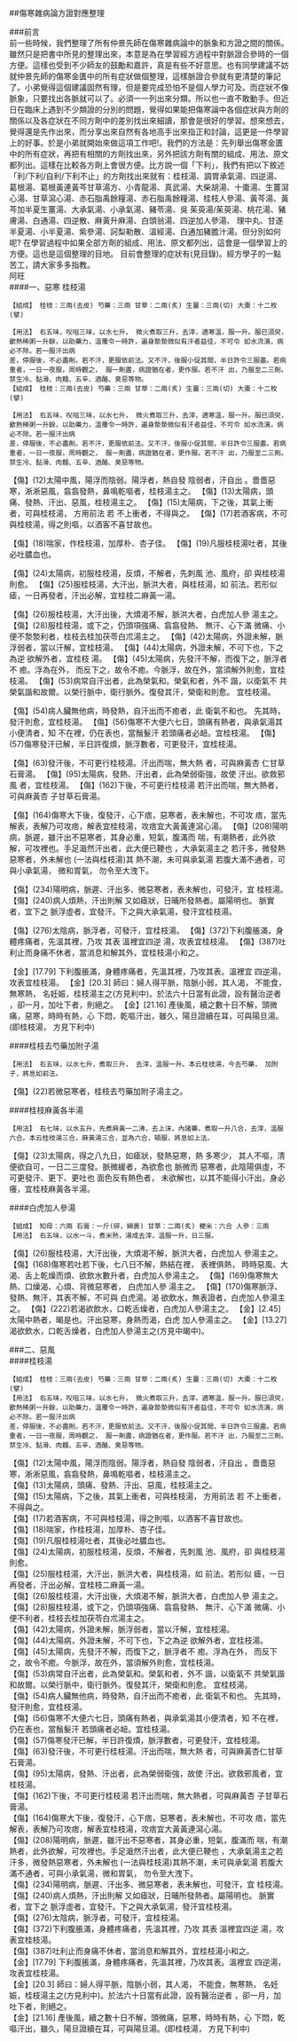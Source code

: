 ##傷寒雜病論方證對應整理

###前言  
前一些時候，我們整理了所有仲景先師在傷寒雜病論中的脈象和方證之間的關係。雖然只是把書中所見的整理出來，本意是為在學習經方過程中對脈證合參時的一個方便。這樣也受到不少師友的鼓勵和嘉許，真是有些不好意思。也有同學建議不妨就仲景先師的傷寒金匱中的所有症狀做個整理，這樣脈證合參就有更清楚的筆記了。小弟覺得這個建議固然有理，但是要完成恐怕不是個人學力可及。而症狀不像脈象，只要找出各脈就可以了。必須一一列出來分類。所以也一直不敢動手。但近日在臨床上遇到不少類證的分別的問題，覺得如果能把傷寒論中各個症狀與方劑的關係以及各症狀在不同方劑中的差別找出來細讀，那會是很好的學習。想來想去，覺得還是先作出來，而分享出來自然有各地高手出來指正和討論，這更是一件學習上的好事。於是小弟就開始來做這項工作吧!。我們的方法是：先列舉出傷寒金匱中的所有症狀，再把有相關的方劑找出來，另外把該方劑有關的組成、用法、原文都列出。這樣在比較各方劑上會很方便。比方說一個「下利」，我們有把以下敘述「利/下利/自利/下利不止」的方劑找出來就有：桂枝湯、調胃承氣湯、四逆湯、葛根湯、葛根黃連黃芩甘草湯方、小青龍湯、真武湯、大柴胡湯、十棗湯、生薑瀉心湯、甘草瀉心湯、赤石脂禹餘糧湯、赤石脂禹餘糧湯、桂枝人參湯、黃芩湯、黃芩加半夏生薑湯、大承氣湯、小承氣湯、豬苓湯、吳
茱萸湯/茱萸湯、桃花湯、豬膚湯、白通湯、四逆散、麻黃升麻湯、白頭翁湯、四逆加人參湯、
理中丸、甘遂半夏湯、小半夏湯、紫參湯、訶梨勒散、溫經湯、白通加豬膽汁湯。但分別如何呢? 在學習過程中如果全部方劑的組成、用法、原文都列出，這會是一個學習上的方便。這也是這個整理的目地。
目前會整理的症狀有(見目錄)。經方學子的一點苦工，請大家多多指教。  
阿旺   
####一、惡寒
桂枝湯  
~~~
【組成】 桂枝：三兩(去皮) 芍藥：三兩 甘草：二兩(炙) 生薑：三兩(切) 大棗：十二枚(擘)

【用法】 右五味，㕮咀三味，以水七升， 微火煮取三升，去滓，適寒溫，服一升。服已須臾，歠熱稀粥一升餘，以助藥力，溫覆令一時許，遍身漐漐微似有汗者益佳，不可令 如水流漓，病必不除。若一服汗出病
差，停服後，不必盡劑。若不汗，更服依前法。又不汗，後服小促其間，半日許令三服盡。若病重者，一日一夜服，周時觀之， 服一劑盡，病證猶在者，更作服。若不汗 出，乃服至二三劑。禁生冷、黏滑、肉麵、五辛、酒酪、臭惡等物。
【組成】 桂枝：三兩(去皮) 芍藥：三兩 甘草：二兩(炙) 生薑：三兩(切) 大棗：十二枚(擘)

【用法】 右五味，㕮咀三味，以水七升， 微火煮取三升，去滓，適寒溫，服一升。服已須臾，歠熱稀粥一升餘，以助藥力，溫覆令一時許，遍身漐漐微似有汗者益佳，不可令 如水流漓，病必不除。若一服汗出病
差，停服後，不必盡劑。若不汗，更服依前法。又不汗，後服小促其間，半日許令三服盡。若病重者，一日一夜服，周時觀之， 服一劑盡，病證猶在者，更作服。若不汗 出，乃服至二三劑。禁生冷、黏滑、肉麵、五辛、酒酪、臭惡等物。
~~~
【傷】(12)太陽中風，陽浮而陰弱。陽浮者，熱自發 陰弱者，汗自出 。嗇嗇惡寒，淅淅惡風，翕翕發熱，鼻鳴乾嘔者，桂枝湯主之。
【傷】(13)太陽病，頭痛、發熱、汗出、惡風，桂枝湯主之。
【傷】(15)太陽病，下之後，其氣上衝者，可與桂枝湯， 方用前法 若 不上衝者，不得與之。
【傷】(17)若酒客病，不可與桂枝湯，得之則嘔，以酒客不喜甘故也。

【傷】(18)喘家，作桂枝湯，加厚朴、杏子佳。
【傷】(19)凡服桂枝湯吐者，其後必吐膿血也。

【傷】(24)太陽病，初服桂枝湯，反煩，不解者，先刺風 池、風府，卻 與桂枝湯則愈。
【傷】(25)服桂枝湯，大汗出，脈洪大者，與桂枝湯，如 前法。若形似 瘧，一日再發者，汗出必解，宜桂枝二麻黃一湯。

【傷】(26)服桂枝湯，大汗出後，大煩渴不解，脈洪大者，白虎加人參 湯主之。
【傷】(28)服桂枝湯，或下之，仍頭項強痛、翕翕發熱、 無汗、心下滿 微痛、小便不漐漐利者，桂枝去桂加茯苓白朮湯主之。
【傷】(42)太陽病，外證未解，脈浮弱者，當以汗解，宜桂枝湯。
【傷】(44)太陽病，外證未解，不可下也，下之為逆 欲解外者，宜桂枝 湯。
【傷】(45)太陽病，先發汗不解，而復下之，脈浮者不 癒。浮為在外， 而反下之，故令不癒。今脈浮，故在外，當須解外則愈，宜桂枝湯。
【傷】(53)病常自汗出者，此為榮氣和。榮氣和者，外不 諧，以衛氣不 共榮氣諧和故爾。以榮行脈中，衛行脈外。復發其汗，榮衛和則愈。 宜桂枝湯。

【傷】(54)病人臟無他病，時發熱，自汗出而不癒者，此 衛氣不和也。 先其時，發汗則愈，宜桂枝湯。
【傷】(56)傷寒不大便六七日，頭痛有熱者，與承氣湯其小便清者，知 不在裡，仍在表也，當鬚髮汗 若頭痛者必衄。宜桂枝湯。
【傷】(57)傷寒發汗已解，半日許復煩，脈浮數者，可更發汗，宜桂枝湯。

【傷】(63)發汗後，不可更行桂枝湯。汗出而喘，無大熱 者，可與麻黃杏 仁甘草石膏湯。
【傷】(95)太陽病，發熱、汗出者，此為榮弱衛強，故使 汗出。欲救邪風 者，宜桂枝湯。
【傷】(162)下後，不可更行桂枝湯 若汗出而喘，無大熱者，可與麻黃杏 子甘草石膏湯。

【傷】(164)傷寒大下後，復發汗，心下痞，惡寒者，表未解也，不可攻 痞，當先解表，表解乃可攻痞，解表宜桂枝湯，攻痞宜大黃黃連瀉心湯。
【傷】(208)陽明病，脈遲，雖汗出不惡寒者，其身必重，短氣，腹滿而 喘，有潮熱者，此外欲解，可攻裡也。手足濈然汗出者，此大便已鞕也 ，大承氣湯主之
若汗多，微發熱惡寒者，外未解也 (一法與桂枝湯)其 熱不潮，未可與承氣湯 若腹大滿不通者，可與小承氣湯， 微和胃氣， 勿令至大洩下。

【傷】(234)陽明病，脈遲、汗出多、微惡寒者，表未解也，可發汗，宜 桂枝湯。
【傷】(240)病人煩熱，汗出則解 又如瘧狀，日晡所發熱者。屬陽明也。 脈實者，宜下之 脈浮虛者，宜發汗。下之與大承氣湯，發汗宜桂枝湯。

【傷】(276)太陰病，脈浮者，可發汗，宜桂枝湯。
【傷】(372)下利腹脹滿，身體疼痛者，先溫其裡，乃攻 其表 溫裡宜四逆 湯，攻表宜桂枝湯。
【傷】(387)吐利止而身痛不休者，當消息和解其外，宜桂枝湯小和之。

【金】[17.79] 下利腹脹滿，身體疼痛者，先溫其裡，乃攻其表。溫裡宜 四逆湯，攻表宜桂枝湯。
【金】[20.3] 師曰：婦人得平脈，陰脈小弱，其人渴， 不能食，無寒熱， 名妊娠，桂枝湯主之(方見利中)。於法六十日當有此證，設有醫治逆者 ，卻一月，加吐下者，則絕之。
【金】[21.16] 產後風，續之數十日不解，頭微痛，惡寒，時時有熱，心 下悶，乾嘔汗出，雖久，陽旦證續在耳，可與陽旦湯。(即桂枝湯， 方見下利中)

####桂枝去芍藥加附子湯
~~~【組成】 桂枝：三兩(去皮) 甘草：二兩(炙) 生薑：三兩(切) 大棗：十二枚(擘) 炮附子：一枚(炮，去皮，破八片)
【用法】 右五味，以水七升，煮取三升， 去滓，溫服一升。本云桂枝湯，今去芍藥， 加附子，將息如前法。
~~~
【傷】(22)若微惡寒者，桂枝去芍藥加附子湯主之。

####桂枝麻黃各半湯
~~~【組成】 桂枝：一兩：16：銖(去皮) 芍藥：一兩 生薑：一兩(切) 炙甘草：一兩(炙) 麻黃：一兩(去節) 大棗：四枚(擘) 杏仁：24：枚(湯浸去皮尖及兩仁者)
【用法】 右七味，以水五升，先煮麻黃一二沸，去上沫，內諸藥，煮取一升八合，去滓，溫服六合。本云桂枝湯三合，麻黃湯三合，並為六合，頓服，將息如上法。
~~~
【傷】(23)太陽病，得之八九日，如瘧狀，發熱惡寒，熱 多寒少， 其人不嘔，清便欲自可，一日二三度發。脈微緩者，為欲愈也 脈微而 惡寒者，此陰陽俱虛，不可更發汗、更下、更吐也 面色反有熱色者， 未欲解也，以其不能得小汗出，身必癢，宜桂枝麻黃各半湯。

####白虎加人參湯
~~~
【組成】 知母：六兩 石膏：一斤(碎，綿裹) 甘草：二兩(炙) 粳米：六合 人參：三兩
【用法】 右五味，以水一斗，煮米熟，湯成去滓，溫服一升，日三服。
~~~
【傷】(26)服桂枝湯，大汗出後，大煩渴不解，脈洪大者，白虎加人 參湯主之。
【傷】(168)傷寒若吐若下後，七八日不解，熱結在裡， 表裡俱熱， 時時惡風、大渴、舌上乾燥而煩、欲飲水數升者，白虎加人參湯主之。
【傷】(169)傷寒無大熱、口燥渴、心煩、背微惡寒者， 白虎加人參 湯主之。
【傷】(170)傷寒脈浮、發熱、無汗，其表不解，不可與 白虎湯。渴 欲飲水，無表證者，白虎加人參湯主之。
【傷】(222)若渴欲飲水，口乾舌燥者，白虎加人參湯主之。
【金】[2.45] 太陽中熱者，暍是也。汗出惡寒，身熱而渴，白虎 加人參湯主之。
【金】[13.27] 渴欲飲水，口乾舌燥者，白虎加人參湯主之(方見中暍中)。

###二、惡風  
####桂枝湯
~~~
【組成】 桂枝：三兩(去皮) 芍藥：三兩 甘草：二兩(炙) 生薑：三兩(切) 大棗：十二枚(擘)
【用法】 右五味，㕮咀三味，以水七升， 微火煮取三升，去滓，適寒溫，服一升。服已須臾，歠熱稀粥一升餘，以助藥力，溫覆令一時許，遍身漐漐微似有汗者益佳，不可令 如水流漓，病必不除。若一服汗出病
差，停服後，不必盡劑。若不汗，更服依前法。又不汗，後服小促其間，半日許令三服盡。若病重者，一日一夜服，周時觀之， 服一劑盡，病證猶在者，更作服。若不汗 出，乃服至二三劑。禁生冷、黏滑、肉麵、五辛、酒酪、臭惡等物。

~~~
【傷】(12)太陽中風，陽浮而陰弱。陽浮者，熱自發 陰弱者，汗自出 。嗇嗇惡寒，淅淅惡風，翕翕發熱，鼻鳴乾嘔者，桂枝湯主之。  
【傷】(13)太陽病，頭痛、發熱、汗出、惡風，桂枝湯主之。  
【傷】(15)太陽病，下之後，其氣上衝者，可與桂枝湯， 方用前法 若 不上衝者，不得與之。  
【傷】(17)若酒客病，不可與桂枝湯，得之則嘔，以酒客不喜甘故也。  
【傷】(18)喘家，作桂枝湯，加厚朴、杏子佳。    
【傷】(19)凡服桂枝湯吐者，其後必吐膿血也。  
【傷】(24)太陽病，初服桂枝湯，反煩，不解者，先刺風 池、風府，卻 與桂枝湯則愈。  
【傷】(25)服桂枝湯，大汗出，脈洪大者，與桂枝湯，如 前法。若形似 瘧，一日再發者，汗出必解，宜桂枝二麻黃一湯。  
【傷】(26)服桂枝湯，大汗出後，大煩渴不解，脈洪大者，白虎加人參 湯主之。  
【傷】(28)服桂枝湯，或下之，仍頭項強痛、翕翕發熱、 無汗、心下滿 微痛、小便不利者，桂枝去桂加茯苓白朮湯主之。  
【傷】(42)太陽病，外證未解，脈浮弱者，當以汗解，宜桂枝湯。  
【傷】(44)太陽病，外證未解，不可下也，下之為逆 欲解外者，宜桂枝湯。  
【傷】(45)太陽病，先發汗不解，而復下之，脈浮者不 癒。浮為在外， 而反下之，故令不癒。今脈浮，故在外，當須解外則愈，宜桂枝湯。  
【傷】(53)病常自汗出者，此為榮氣和。榮氣和者，外不 諧，以衛氣不 共榮氣諧和故爾。以榮行脈中，衛行脈外。復發其汗，榮衛和則愈。 宜桂枝湯。  
【傷】(54)病人臟無他病，時發熱，自汗出而不癒者，此 衛氣不和也。 先其時，發汗則愈，宜桂枝湯。  
【傷】(56)傷寒不大便六七日，頭痛有熱者，與承氣湯其小便清者，知 不在裡，仍在表也，當鬚髮汗 若頭痛者必衄。宜桂枝湯。  
【傷】(57)傷寒發汗已解，半日許復煩，脈浮數者，可更發汗，宜桂枝湯。  
【傷】(63)發汗後，不可更行桂枝湯。汗出而喘，無大熱 者，可與麻黃杏仁甘草石膏湯。  
【傷】(95)太陽病，發熱、汗出者，此為榮弱衛強，故使 汗出。欲救邪風者，宜桂枝湯。  
【傷】(162)下後，不可更行桂枝湯 若汗出而喘，無大熱者，可與麻黃杏 子甘草石膏湯。  
【傷】(164)傷寒大下後，復發汗，心下痞，惡寒者，表未解也，不可攻 痞，當先解表，表解乃可攻痞，解表宜桂枝湯，攻痞宜大黃黃連瀉心湯。  
【傷】(208)陽明病，脈遲，雖汗出不惡寒者，其身必重，短氣，腹滿而 喘，有潮熱者，此外欲解，可攻裡也。手足濈然汗出者，此大便已鞕也 ，大承氣湯主之若汗多，微發熱惡寒者，外未解也 (一法與桂枝湯)其熱不潮，未可與承氣湯 若腹大滿不通者，可與小承氣湯，微和胃氣， 勿令至大洩下。    
【傷】(234)陽明病，脈遲、汗出多、微惡寒者，表未解也，可發汗，宜 桂枝湯。  
【傷】(240)病人煩熱，汗出則解 又如瘧狀，日晡所發熱者。屬陽明也。 脈實者，宜下之 脈浮虛者，宜發汗。下之與大承氣湯，發汗宜桂枝湯。  
【傷】(276)太陰病，脈浮者，可發汗，宜桂枝湯。  
【傷】(372)下利腹脹滿，身體疼痛者，先溫其裡，乃攻 其表 溫裡宜四逆 湯，攻表宜桂枝湯。  
【傷】(387)吐利止而身痛不休者，當消息和解其外，宜桂枝湯小和之。  
【金】[17.79] 下利腹脹滿，身體疼痛者，先溫其裡，乃攻其表。溫裡宜 四逆湯，攻表宜桂枝湯。  
【金】[20.3] 師曰：婦人得平脈，陰脈小弱，其人渴， 不能食，無寒熱， 名妊娠，桂枝湯主之(方見利中)。於法六十日當有此證，設有醫治逆者 ，卻一月，加吐下者，則絕之。  
【金】[21.16] 產後風，續之數十日不解，頭微痛，惡寒，時時有熱，心 下悶，乾嘔汗出，雖久，陽旦證續在耳，可與陽旦湯。(即桂枝湯， 方見下利中)  




